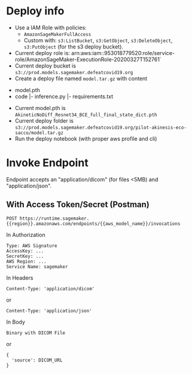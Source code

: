 # Deploy info

* Use a IAM Role with policies:
  * `AmazonSageMakerFullAccess`
  * Custom with: `s3:ListBucket`, `s3:GetObject`, `s3:DeleteObject`, `s3:PutObject` (for the s3 deploy bucket).
* Current deploy role is: arn:aws:iam::953018779520:role/service-role/AmazonSageMaker-ExecutionRole-20200327T152761`
* Current deploy bucket is `s3://prod.models.sagemaker.defeatcovid19.org`
* Create a deploy file named `model.tar.gz` with content

- model.pth
- code
|- inference.py
|- requirements.txt

* Current model.pth is `AkineticNoDiff_Resnet34_BCE_full_final_state_dict.pth`
* Current deploy folder is `s3://prod.models.sagemaker.defeatcovid19.org/pilot-akinesis-eco-sacco/model.tar.gz`
* Run the deploy notebook (with proper aws profile and cli)


# Invoke Endpoint
Endpoint accepts an "application/dicom" (for files <5MB) and "application/json".

## With Access Token/Secret (Postman)
`POST https://runtime.sagemaker.{{region}}.amazonaws.com/endpoints/{{aws_model_name}}/invocations`

In Authorization
```
Type: AWS Signature
AccessKey: ...
SecretKey: ...
AWS Region: ...
Service Name: sagemaker
```

In Headers
```
Content-Type: 'application/dicom'
```
or
```
Content-Type: 'application/json'
```


In Body
```
Binary with DICOM File
```
or
```
{
  'source': DICOM_URL
}
```
